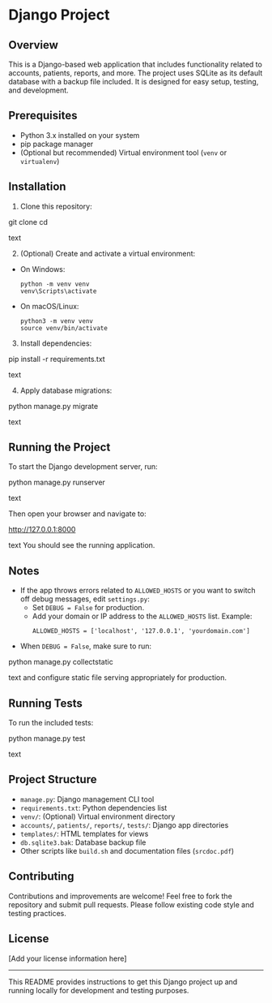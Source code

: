 # Django Project

## Overview
This is a Django-based web application that includes functionality related to accounts, patients, reports, and more. The project uses SQLite as its default database with a backup file included. It is designed for easy setup, testing, and development.

## Prerequisites
- Python 3.x installed on your system
- pip package manager
- (Optional but recommended) Virtual environment tool (`venv` or `virtualenv`)

## Installation

1. Clone this repository:

git clone <your-repo-url>
cd <project-folder>

text

2. (Optional) Create and activate a virtual environment:
- On Windows:
  ```
  python -m venv venv
  venv\Scripts\activate
  ```
- On macOS/Linux:
  ```
  python3 -m venv venv
  source venv/bin/activate
  ```

3. Install dependencies:

pip install -r requirements.txt

text

4. Apply database migrations:

python manage.py migrate

text

## Running the Project

To start the Django development server, run:

python manage.py runserver

text

Then open your browser and navigate to:

http://127.0.0.1:8000

text
You should see the running application.

## Notes

- If the app throws errors related to `ALLOWED_HOSTS` or you want to switch off debug messages, edit `settings.py`:
  - Set `DEBUG = False` for production.
  - Add your domain or IP address to the `ALLOWED_HOSTS` list. Example:
    ```
    ALLOWED_HOSTS = ['localhost', '127.0.0.1', 'yourdomain.com']
    ```
- When `DEBUG = False`, make sure to run:

python manage.py collectstatic

text
and configure static file serving appropriately for production.

## Running Tests

To run the included tests:

python manage.py test

text

## Project Structure

- `manage.py`: Django management CLI tool
- `requirements.txt`: Python dependencies list
- `venv/`: (Optional) Virtual environment directory
- `accounts/`, `patients/`, `reports/`, `tests/`: Django app directories
- `templates/`: HTML templates for views
- `db.sqlite3.bak`: Database backup file
- Other scripts like `build.sh` and documentation files (`srcdoc.pdf`)

## Contributing

Contributions and improvements are welcome! Feel free to fork the repository and submit pull requests. Please follow existing code style and testing practices.

## License

[Add your license information here]

---

This README provides instructions to get this Django project up and running locally for development and testing purposes.
